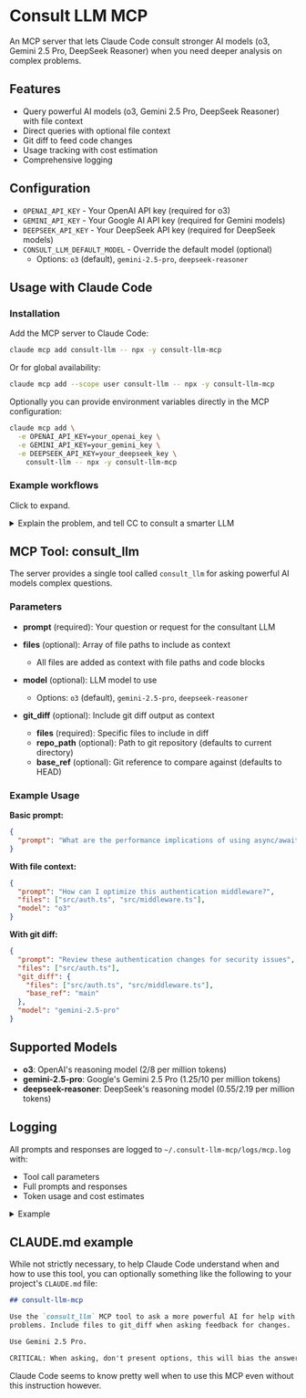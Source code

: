 # Consult LLM MCP

An MCP server that lets Claude Code consult stronger AI models (o3, Gemini 2.5
Pro, DeepSeek Reasoner) when you need deeper analysis on complex problems.

## Features

- Query powerful AI models (o3, Gemini 2.5 Pro, DeepSeek Reasoner) with file
  context
- Direct queries with optional file context
- Git diff to feed code changes
- Usage tracking with cost estimation
- Comprehensive logging

## Configuration

- `OPENAI_API_KEY` - Your OpenAI API key (required for o3)
- `GEMINI_API_KEY` - Your Google AI API key (required for Gemini models)
- `DEEPSEEK_API_KEY` - Your DeepSeek API key (required for DeepSeek models)
- `CONSULT_LLM_DEFAULT_MODEL` - Override the default model (optional)
  - Options: `o3` (default), `gemini-2.5-pro`, `deepseek-reasoner`

## Usage with Claude Code

### Installation

Add the MCP server to Claude Code:

```bash
claude mcp add consult-llm -- npx -y consult-llm-mcp
```

Or for global availability:

```bash
claude mcp add --scope user consult-llm -- npx -y consult-llm-mcp
```

Optionally you can provide environment variables directly in the MCP
configuration:

```bash
claude mcp add \
  -e OPENAI_API_KEY=your_openai_key \
  -e GEMINI_API_KEY=your_gemini_key \
  -e DEEPSEEK_API_KEY=your_deepseek_key \
    consult-llm -- npx -y consult-llm-mcp
```

### Example workflows

Click to expand.

<details>
<summary>Explain the problem, and tell CC to consult a smarter LLM</summary>

```

  <Some long explanation of the issue here>

Consult LLM for assistance, use gemini

⏺ I see the issue! The problem is that the frontend is trying to use the hint
for "isn't" but the server generated a hint for "isn't it" (the full phrase).
This is a mismatch between how the frontend segments text and how the server
generates hints.

Let me consult the LLM to get assistance on this segmentation mismatch issue.

⏺ Write(hint-segmentation-issue.md) ⎿  Wrote 53 lines to
hint-segmentation-issue.md # Hint Segmentation Mismatch Issue ## Problem
Description There's a mismatch between how the frontend segments text for
clickable words and how the backend generates hints. This causes hint unlocking
to fail when the segments don't match exactly. ## Example Case **Original
Text**: "Hello! Nice weather, isn't it?" … +43 lines (ctrl+r to expand)

⏺ consult-llm:consult_llm (MCP)(model: "gemini-2.5-pro", files: ["/project/hint
-segmentation-issue.md","/project/web/src/compo
nents/HintsText.tsx","/project/web/src/utils/hi
nts.ts","/project/server/src/routes/public/hint
s.ts","/project/server/src/llm/hints.ts"]) ⎿ An excellent analysis of the
problem. The root cause has been correctly identified: a race condition within
the `handleConfirmGenerateHints` function in `HintsText.tsx`. The component
state updates in the background after `await generateHints()`, but the function
continues executing with a stale `activeSegment` variable, causing it to request
a hint for a smaller text segment ( e.g., "isn't") instead of the full,
newly-available hint phrase (e.g., "isn't it"). … +607 lines (ctrl+r to expand)

⏺ Perfect! The LLM identified the core issue - there's a race condition in
handleConfirmGenerateHints where the function uses stale state after async
operations. The solution is to re-target the hint key after generation to find
the correct matching hint.

Let me implement this solution:

⏺ Update Todos ⎿  ☐ Fix hint segmentation mismatch by implementing smarter hint
key targeting in handleConfirmGenerateHints

```

</details>

## MCP Tool: consult_llm

The server provides a single tool called `consult_llm` for asking powerful AI
models complex questions.

### Parameters

- **prompt** (required): Your question or request for the consultant LLM

- **files** (optional): Array of file paths to include as context

  - All files are added as context with file paths and code blocks

- **model** (optional): LLM model to use

  - Options: `o3` (default), `gemini-2.5-pro`, `deepseek-reasoner`

- **git_diff** (optional): Include git diff output as context
  - **files** (required): Specific files to include in diff
  - **repo_path** (optional): Path to git repository (defaults to current
    directory)
  - **base_ref** (optional): Git reference to compare against (defaults to HEAD)

### Example Usage

**Basic prompt:**

```json
{
  "prompt": "What are the performance implications of using async/await vs Promise.then() in Node.js?"
}
```

**With file context:**

```json
{
  "prompt": "How can I optimize this authentication middleware?",
  "files": ["src/auth.ts", "src/middleware.ts"],
  "model": "o3"
}
```

**With git diff:**

```json
{
  "prompt": "Review these authentication changes for security issues",
  "files": ["src/auth.ts"],
  "git_diff": {
    "files": ["src/auth.ts", "src/middleware.ts"],
    "base_ref": "main"
  },
  "model": "gemini-2.5-pro"
}
```

## Supported Models

- **o3**: OpenAI's reasoning model ($2/$8 per million tokens)
- **gemini-2.5-pro**: Google's Gemini 2.5 Pro ($1.25/$10 per million tokens)
- **deepseek-reasoner**: DeepSeek's reasoning model ($0.55/$2.19 per million
  tokens)

## Logging

All prompts and responses are logged to `~/.consult-llm-mcp/logs/mcp.log` with:

- Tool call parameters
- Full prompts and responses
- Token usage and cost estimates

<details>
<summary>Example</summary>

```
[2025-06-22T20:16:04.673Z] TOOL CALL: consult_llm
Arguments: {
  "files": [
    "refactor-analysis.md",
    "src/main.ts",
    "src/schema.ts",
    "src/config.ts",
    "src/llm.ts",
    "src/llm-cost.ts"
  ],
  "model": "deepseek-reasoner"
}
================================================================================
[2025-06-22T20:16:04.675Z] PROMPT (model: deepseek-reasoner):
## Relevant Files

### File: src/main.ts

...

Please provide specific suggestions for refactoring with example code structure
where helpful.
================================================================================
[2025-06-22T20:19:20.632Z] RESPONSE (model: deepseek-reasoner):
Based on the analysis, here are the key refactoring suggestions to improve
separation of concerns and maintainability:

...

This refactoring maintains all existing functionality while significantly
improving maintainability and separation of concerns. The new structure makes
it easier to add features like new LLM providers, additional context sources,
or alternative prompt formats.

Tokens: 3440 input, 5880 output | Cost: $0.014769 (input: $0.001892, output: $0.012877)
```

</details>

## CLAUDE.md example

While not strictly necessary, to help Claude Code understand when and how to use
this tool, you can optionally something like the following to your project's
`CLAUDE.md` file:

```markdown
## consult-llm-mcp

Use the `consult_llm` MCP tool to ask a more powerful AI for help with complex
problems. Include files to git_diff when asking feedback for changes.

Use Gemini 2.5 Pro.

CRITICAL: When asking, don't present options, this will bias the answer.
```

Claude Code seems to know pretty well when to use this MCP even without this
instruction however.
